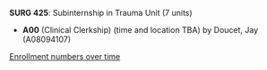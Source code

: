 **SURG 425**: Subinternship in Trauma Unit (7 units)

- **A00** (Clinical Clerkship) (time and location TBA) by Doucet, Jay (A08094107)

[Enrollment numbers over time](./SURG425.tsv)
